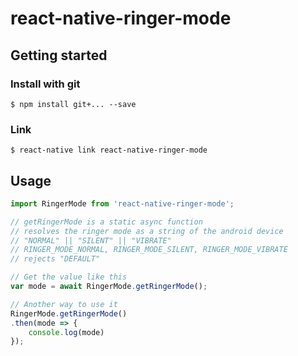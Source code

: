 # react-native-ringer-mode

## Getting started

### Install with git

`$ npm install git+... --save`

### Link

`$ react-native link react-native-ringer-mode`

## Usage
```javascript
import RingerMode from 'react-native-ringer-mode';

// getRingerMode is a static async function
// resolves the ringer mode as a string of the android device
// "NORMAL" || "SILENT" || "VIBRATE"
// RINGER_MODE_NORMAL, RINGER_MODE_SILENT, RINGER_MODE_VIBRATE
// rejects "DEFAULT"

// Get the value like this
var mode = await RingerMode.getRingerMode();

// Another way to use it
RingerMode.getRingerMode()
.then(mode => {
    console.log(mode)
});

```
  